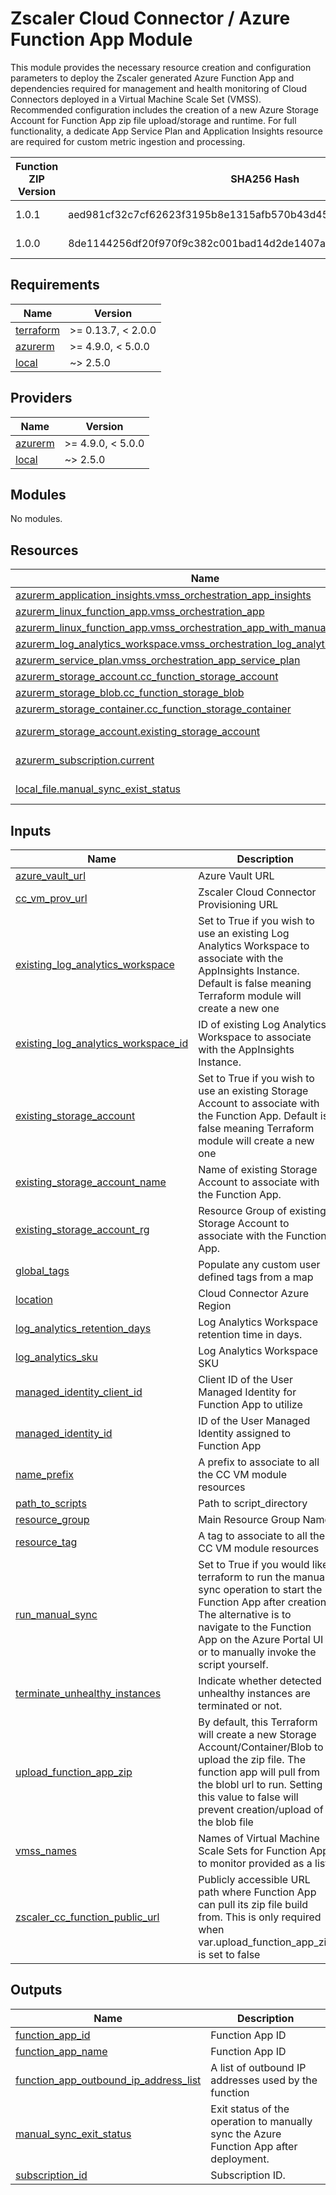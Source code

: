 # Zscaler Cloud Connector / Azure Function App Module

This module provides the necessary resource creation and configuration parameters to deploy the Zscaler generated Azure Function App and dependencies required for management and health monitoring of Cloud Connectors deployed in a Virtual Machine Scale Set (VMSS). Recommended configuration includes the creation of a new Azure Storage Account for Function App zip file upload/storage and runtime. For full functionality, a dedicate App Service Plan and Application Insights resource are required for custom metric ingestion and processing.

| Function ZIP Version | SHA256 Hash | GitHub Release Date/Tag |
| ----------- | --------| ------------ |
| 1.0.1| aed981cf32c7cf62623f3195b8e1315afb570b43d451a0ba0e782e4ba0d828dd | 12/06/2024 - [v0.6.2](https://github.com/zscaler/terraform-azurerm-cloud-connector-modules/releases/tag/v0.6.2) |
| 1.0.0 | 8de1144256df20f970f9c382c001bad14d2de1407a9d8b7a6edd3a6c5143d3bc | 09/05/2024 - [v0.6.0](https://github.com/zscaler/terraform-azurerm-cloud-connector-modules/releases/tag/v0.6.0) |


<!-- BEGINNING OF PRE-COMMIT-TERRAFORM DOCS HOOK -->
## Requirements

| Name | Version           |
|------|-------------------|
| <a name="requirement_terraform"></a> [terraform](#requirement\_terraform) | >= 0.13.7, < 2.0.0 |
| <a name="requirement_azurerm"></a> [azurerm](#requirement\_azurerm) | >= 4.9.0, < 5.0.0 |
| <a name="requirement_local"></a> [local](#requirement\_local) | ~> 2.5.0          |

## Providers

| Name | Version |
|------|---------|
| <a name="provider_azurerm"></a> [azurerm](#provider\_azurerm) | >= 4.9.0, < 5.0.0 |
| <a name="provider_local"></a> [local](#provider\_local) | ~> 2.5.0 |

## Modules

No modules.

## Resources

| Name | Type |
|------|------|
| [azurerm_application_insights.vmss_orchestration_app_insights](https://registry.terraform.io/providers/hashicorp/azurerm/latest/docs/resources/application_insights) | resource |
| [azurerm_linux_function_app.vmss_orchestration_app](https://registry.terraform.io/providers/hashicorp/azurerm/latest/docs/resources/linux_function_app) | resource |
| [azurerm_linux_function_app.vmss_orchestration_app_with_manual_sync](https://registry.terraform.io/providers/hashicorp/azurerm/latest/docs/resources/linux_function_app) | resource |
| [azurerm_log_analytics_workspace.vmss_orchestration_log_analytics_workspace](https://registry.terraform.io/providers/hashicorp/azurerm/latest/docs/resources/log_analytics_workspace) | resource |
| [azurerm_service_plan.vmss_orchestration_app_service_plan](https://registry.terraform.io/providers/hashicorp/azurerm/latest/docs/resources/service_plan) | resource |
| [azurerm_storage_account.cc_function_storage_account](https://registry.terraform.io/providers/hashicorp/azurerm/latest/docs/resources/storage_account) | resource |
| [azurerm_storage_blob.cc_function_storage_blob](https://registry.terraform.io/providers/hashicorp/azurerm/latest/docs/resources/storage_blob) | resource |
| [azurerm_storage_container.cc_function_storage_container](https://registry.terraform.io/providers/hashicorp/azurerm/latest/docs/resources/storage_container) | resource |
| [azurerm_storage_account.existing_storage_account](https://registry.terraform.io/providers/hashicorp/azurerm/latest/docs/data-sources/storage_account) | data source |
| [azurerm_subscription.current](https://registry.terraform.io/providers/hashicorp/azurerm/latest/docs/data-sources/subscription) | data source |
| [local_file.manual_sync_exist_status](https://registry.terraform.io/providers/hashicorp/local/latest/docs/data-sources/file) | data source |

## Inputs

| Name | Description | Type | Default | Required |
|------|-------------|------|---------|:--------:|
| <a name="input_azure_vault_url"></a> [azure\_vault\_url](#input\_azure\_vault\_url) | Azure Vault URL | `string` | n/a | yes |
| <a name="input_cc_vm_prov_url"></a> [cc\_vm\_prov\_url](#input\_cc\_vm\_prov\_url) | Zscaler Cloud Connector Provisioning URL | `string` | n/a | yes |
| <a name="input_existing_log_analytics_workspace"></a> [existing\_log\_analytics\_workspace](#input\_existing\_log\_analytics\_workspace) | Set to True if you wish to use an existing Log Analytics Workspace to associate with the AppInsights Instance. Default is false meaning Terraform module will create a new one | `bool` | `false` | no |
| <a name="input_existing_log_analytics_workspace_id"></a> [existing\_log\_analytics\_workspace\_id](#input\_existing\_log\_analytics\_workspace\_id) | ID of existing Log Analytics Workspace to associate with the AppInsights Instance. | `string` | `""` | no |
| <a name="input_existing_storage_account"></a> [existing\_storage\_account](#input\_existing\_storage\_account) | Set to True if you wish to use an existing Storage Account to associate with the Function App. Default is false meaning Terraform module will create a new one | `bool` | `false` | no |
| <a name="input_existing_storage_account_name"></a> [existing\_storage\_account\_name](#input\_existing\_storage\_account\_name) | Name of existing Storage Account to associate with the Function App. | `string` | `""` | no |
| <a name="input_existing_storage_account_rg"></a> [existing\_storage\_account\_rg](#input\_existing\_storage\_account\_rg) | Resource Group of existing Storage Account to associate with the Function App. | `string` | `""` | no |
| <a name="input_global_tags"></a> [global\_tags](#input\_global\_tags) | Populate any custom user defined tags from a map | `map(string)` | `{}` | no |
| <a name="input_location"></a> [location](#input\_location) | Cloud Connector Azure Region | `string` | n/a | yes |
| <a name="input_log_analytics_retention_days"></a> [log\_analytics\_retention\_days](#input\_log\_analytics\_retention\_days) | Log Analytics Workspace retention time in days. | `number` | `30` | no |
| <a name="input_log_analytics_sku"></a> [log\_analytics\_sku](#input\_log\_analytics\_sku) | Log Analytics Workspace SKU | `string` | `"PerGB2018"` | no |
| <a name="input_managed_identity_client_id"></a> [managed\_identity\_client\_id](#input\_managed\_identity\_client\_id) | Client ID of the User Managed Identity for Function App to utilize | `string` | n/a | yes |
| <a name="input_managed_identity_id"></a> [managed\_identity\_id](#input\_managed\_identity\_id) | ID of the User Managed Identity assigned to Function App | `string` | n/a | yes |
| <a name="input_name_prefix"></a> [name\_prefix](#input\_name\_prefix) | A prefix to associate to all the CC VM module resources | `string` | `null` | no |
| <a name="input_path_to_scripts"></a> [path\_to\_scripts](#input\_path\_to\_scripts) | Path to script\_directory | `string` | `""` | no |
| <a name="input_resource_group"></a> [resource\_group](#input\_resource\_group) | Main Resource Group Name | `string` | n/a | yes |
| <a name="input_resource_tag"></a> [resource\_tag](#input\_resource\_tag) | A tag to associate to all the CC VM module resources | `string` | `null` | no |
| <a name="input_run_manual_sync"></a> [run\_manual\_sync](#input\_run\_manual\_sync) | Set to True if you would like terraform to run the manual sync operation to start the Function App after creation. The alternative is to navigate to the Function App on the Azure Portal UI or to manually invoke the script yourself. | `bool` | `true` | no |
| <a name="input_terminate_unhealthy_instances"></a> [terminate\_unhealthy\_instances](#input\_terminate\_unhealthy\_instances) | Indicate whether detected unhealthy instances are terminated or not. | `bool` | `true` | no |
| <a name="input_upload_function_app_zip"></a> [upload\_function\_app\_zip](#input\_upload\_function\_app\_zip) | By default, this Terraform will create a new Storage Account/Container/Blob to upload the zip file. The function app will pull from the blobl url to run. Setting this value to false will prevent creation/upload of the blob file | `bool` | `true` | no |
| <a name="input_vmss_names"></a> [vmss\_names](#input\_vmss\_names) | Names of Virtual Machine Scale Sets for Function App to monitor provided as a list | `list(string)` | n/a | yes |
| <a name="input_zscaler_cc_function_public_url"></a> [zscaler\_cc\_function\_public\_url](#input\_zscaler\_cc\_function\_public\_url) | Publicly accessible URL path where Function App can pull its zip file build from. This is only required when var.upload\_function\_app\_zip is set to false | `string` | `""` | no |

## Outputs

| Name | Description |
|------|-------------|
| <a name="output_function_app_id"></a> [function\_app\_id](#output\_function\_app\_id) | Function App ID |
| <a name="output_function_app_name"></a> [function\_app\_name](#output\_function\_app\_name) | Function App ID |
| <a name="output_function_app_outbound_ip_address_list"></a> [function\_app\_outbound\_ip\_address\_list](#output\_function\_app\_outbound\_ip\_address\_list) | A list of outbound IP addresses used by the function |
| <a name="output_manual_sync_exit_status"></a> [manual\_sync\_exit\_status](#output\_manual\_sync\_exit\_status) | Exit status of the operation to manually sync the Azure Function App after deployment. |
| <a name="output_subscription_id"></a> [subscription\_id](#output\_subscription\_id) | Subscription ID. |
<!-- END OF PRE-COMMIT-TERRAFORM DOCS HOOK -->
